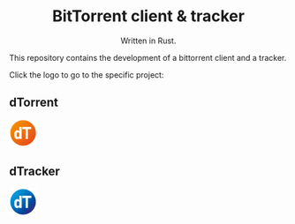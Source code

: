 <h1 align="center">
BitTorrent client & tracker
</h1>
<p align="center">
Written in Rust.
<p>

This repository contains the development of a bittorrent client and a tracker.

Click the logo to go to the specific project:

## dTorrent

<a href="https://github.com/PradaJoaquin/bittorrent-client/tree/main/dtorrent">
<img src="./docs/logo_dtorrent.png" height="50">
</a>

## dTracker

<a href="https://github.com/PradaJoaquin/bittorrent-client/tree/main/dtracker">
<img src="./docs/logo_dtracker.png" height="50">
</a>
